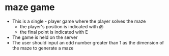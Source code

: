 # maze game

- This is a single - player game where the player solves the maze
    - the player's position is indicated with @
    - the final point is indicated with E
- The game is held on the server
- The user should input an odd number greater than 1 as the dimension of the maze to generate a maze